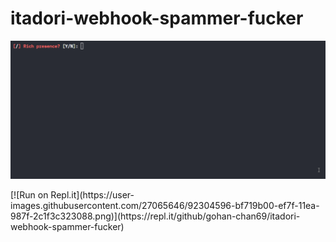 # itadori-webhook-spammer-fucker
<p align="center">
<a href="https://asciinema.org/a/223115">
<img src="./prewiew.gif">
</a>
</p>
[![Run on Repl.it](https://user-images.githubusercontent.com/27065646/92304596-bf719b00-ef7f-11ea-987f-2c1f3c323088.png)](https://repl.it/github/gohan-chan69/itadori-webhook-spammer-fucker)
